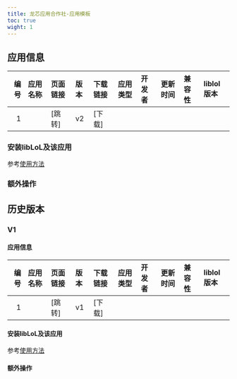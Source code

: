 ```yaml
---
title: 龙芯应用合作社-应用模板
toc: true
wight: 1
---
```


## 应用信息 

| 编号 | 应用名称 | 页面链接 | 版本 | 下载链接 | 应用类型 | 开发者 | 更新时间 | 兼容性 | liblol版本 |
| ---: | :------- | :------- | :--- | :------- | :------- | :----- | :------- | :----- | :--------- |
|    1 |          | [跳转]   | v2   | [下载]   |          |        |          |        |            |

### 安装libLoL及该应用 

参考[使用方法](/docs/usage) 

### 额外操作 

## 历史版本 

### V1

#### 应用信息 

| 编号 | 应用名称 | 页面链接 | 版本 | 下载链接 | 应用类型 | 开发者 | 更新时间 | 兼容性 | liblol版本 |
| ---: | :------- | :------- | :--- | :------- | :------- | :----- | :------- | :----- | :--------- |
|    1 |          | [跳转]   | v1   | [下载]   |          |        |          |        |            |

#### 安装libLoL及该应用 

参考[使用方法](/docs/usage) 

#### 额外操作
